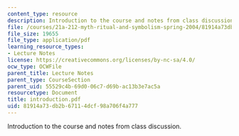 ```yaml
---
content_type: resource
description: Introduction to the course and notes from class discussion.
file: /courses/21a-212-myth-ritual-and-symbolism-spring-2004/81914a73db2b67114dcf98a706f4a777_introduction.pdf
file_size: 19655
file_type: application/pdf
learning_resource_types:
- Lecture Notes
license: https://creativecommons.org/licenses/by-nc-sa/4.0/
ocw_type: OCWFile
parent_title: Lecture Notes
parent_type: CourseSection
parent_uid: 55529c4b-69d0-06c7-d69b-ac13b3e7ac5a
resourcetype: Document
title: introduction.pdf
uid: 81914a73-db2b-6711-4dcf-98a706f4a777
---
```

Introduction to the course and notes from class discussion.